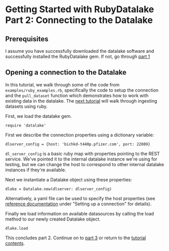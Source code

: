 # Getting Started with RubyDatalake Part 2: Connecting to the Datalake

## Prerequisites

I assume you have successfully downloaded the datalake software and successfully
installed the RubyDatalake gem. If not, go through [part 1](./ruby_tutorial1.md)

## Opening a connection to the Datalake

In this tutorial, we walk through some of the code from
`examples/ruby_examples.rb`, specifically the code to setup the connection and
the `pull_dataset` function which demonstrates how to work with existing data in
the datalake. The [next tutorial](./ruby_tutorial3.md) will walk through
ingesting datasets using ruby.

First, we load the datalake gem.

```
require 'datalake'
```

First we describe the connection properties using a dictionary variable:

```
dlserver_config = {host: 'bichkd-t440p.pfizer.com', port: 22089}
```

`dl_server_config` is a basic ruby map with properties pointing to the REST
service. We've pointed it to the internal datalake instance we're using for
testing, but we can change the host to correspond to other internal datalake
instances if they're available.

Next we instantiate a Datalake object using these properties:

```
dlake = Datalake.new(dlserver: dlserver_config)
```

Alternatively, a yaml file can be used to specify the host properties
(see [reference documentation][refdoc] under "Setting up a connection" for
details).

Finally we load information on available datasources by calling the load method to our
newly created Datalake object.

```
dlake.load
```

This concludes part 2. Continue on to [part 3](ruby_tutorial3.md) or return to
the [tutorial contents](ruby_tutorials.md).

[refdoc]: https://github.com/tweag/datalake/tree/master/RubyDatalake/README.md
